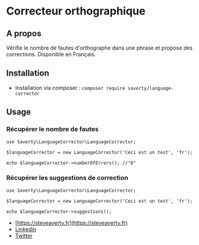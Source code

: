 
#  Correcteur orthographique 

## A propos

Vérifie le nombre de fautes d'orthographe dans une phrase et propose des corrections. Disponible en Français. 

## Installation

* Installation via composer : `composer require saverty/language-corrector`

## Usage

### Récupérer le nombre de fautes 

    use Saverty\LanguageCorrector\LanguageCorrector;

	$languageCorrector = new LanguageCorrector('Ceci est un test', 'fr');
	
	echo $languageCorrector->numberOfErrors(); //"0"
	

### Récupérer les suggestions de correction

    use Saverty\LanguageCorrector\LanguageCorrector;

	$languageCorrector = new LanguageCorrector('Ceci est un test', 'fr');
	
	echo $languageCorrector->suggestions();
	
  

 - [https://steveaverty.fr](https://steveaverty.fr)
 - [Linkedin](https://www.linkedin.com/in/steve-averty-64808a62/)
 - [Twitter](https://twitter.com/steveaverty)
